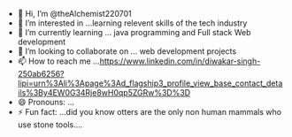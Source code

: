 - 👋 Hi, I’m @theAlchemist220701
- 👀 I’m interested in ...learning relevent skills of the tech industry
- 🌱 I’m currently learning ... java programming and Full stack Web development
- 💞️ I’m looking to collaborate on ... web development projects
- 📫 How to reach me ...https://www.linkedin.com/in/diwakar-singh-250ab6256?lipi=urn%3Ali%3Apage%3Ad_flagship3_profile_view_base_contact_details%3By4EW0G34Rje8wH0qp5ZGRw%3D%3D
- 😄 Pronouns: ... 
- ⚡ Fun fact: ...did you know otters are the only non human mammals who use stone tools....

<!---
theAlchemist220701/theAlchemist220701 is a ✨ special ✨ repository because its `README.md` (this file) appears on your GitHub profile.
You can click the Preview link to take a look at your changes.
--->
